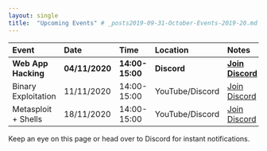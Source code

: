 ```yaml
---
layout: single
title:  "Upcoming Events" # _posts2019-09-31-October-Events-2019-20.md 
---
```

| Event | Date | Time | Location | Notes
|:-----------------|:----------|:-----------|:-----------|:-----------|
| __Web App Hacking__ | __04/11/2020__ | __14:00-15:00__ | __Discord__ | __[Join Discord](https://discordapp.com/invite/p6qGd3D)__ |
| Binary Exploitation | 11/11/2020 | 14:00-15:00 | YouTube/Discord | [Join Discord](https://discordapp.com/invite/p6qGd3D) |
| Metasploit + Shells | 18/11/2020 | 14:00-15:00 | YouTube/Discord | [Join Discord](https://discordapp.com/invite/p6qGd3D) |

Keep an eye on this page or head over to Discord for instant notifications.
